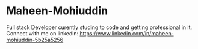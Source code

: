 # Maheen-Mohiuddin
Full stack Developer
curently studing to code and getting professional in it.
Connect with me on linkedin:
https://www.linkedin.com/in/maheen-mohiuddin-5b25a5256
